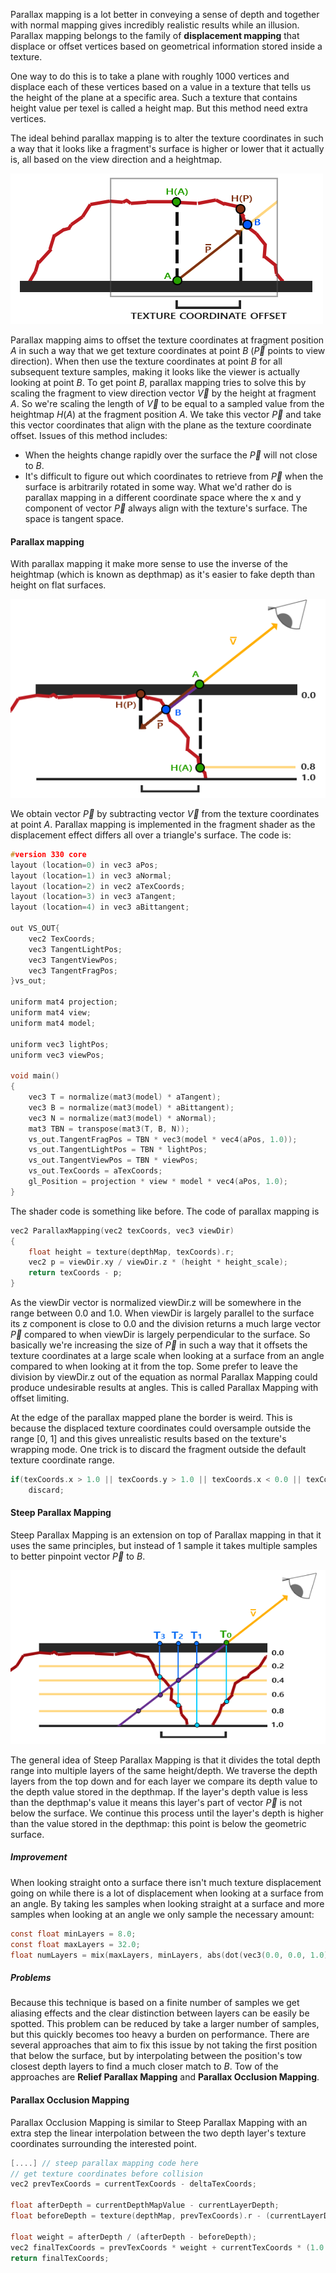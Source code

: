 Parallax mapping is a lot better in conveying a sense of depth and together with normal mapping gives incredibly realistic results while an illusion. Parallax mapping belongs to the family of **displacement mapping** that displace or offset vertices based on geometrical information stored inside a texture.

One way to do this is to take a plane with roughly 1000 vertices and displace each of these vertices based on a value in a texture that tells us the height of the plane at a specific area. Such a texture that contains height value per texel is called a height map. But this method need extra vertices.

The ideal behind parallax mapping is to alter the texture coordinates in such a way that it looks like a fragment's surface is higher or lower that it actually is, all based on the view direction and a heightmap.

![avatar](../image/parallax_mapping_scaled_height.png)

Parallax mapping aims to offset the texture coordinates at fragment position $A$ in such a way that we get texture coordinates at point $B$ ($\vec P$ points to view direction). When then use the texture coordinates at point $B$ for all subsequent texture samples, making it looks like the viewer is actually looking at point $B$. To get point $B$, parallax mapping tries to solve this by scaling the fragment to view direction vector $\vec V$ by the height at fragment $A$. So we're scaling the length of $\vec V$ to be equal to a sampled value from the heightmap $H(A)$ at the fragment position $A$. We take this vector $\vec P$ and take this vector coordinates that align with the plane as the texture coordinate offset. Issues of this method includes:

+ When the heights change rapidly over the surface the $\vec P$ will not close to $B$.
+ It's difficult to figure out which coordinates to retrieve from $\vec P$ when the surface is arbitrarily rotated in some way. What we'd rather do is parallax mapping in a different coordinate space where the x and y component of vector $\vec P$ always align with the texture's surface. The space is tangent space.

#### Parallax mapping

With parallax mapping it make more sense to use the inverse of the heightmap (which is known as depthmap) as it's easier to fake depth than height on flat surfaces.

![avatar](..\image\parallax_mapping_depth.png) 

We obtain vector $\vec P$ by subtracting vector $\vec V$ from the texture coordinates at point $A$. Parallax mapping is implemented in the fragment shader as the displacement effect differs all over a triangle's surface. The code is:

```c
#version 330 core
layout (location=0) in vec3 aPos;
layout (location=1) in vec3 aNormal;
layout (location=2) in vec2 aTexCoords;
layout (location=3) in vec3 aTangent;
layout (location=4) in vec3 aBittangent;

out VS_OUT{
	vec2 TexCoords;
	vec3 TangentLightPos;
	vec3 TangentViewPos;
	vec3 TangentFragPos;
}vs_out;

uniform mat4 projection;
uniform mat4 view;
uniform mat4 model;

uniform vec3 lightPos;
uniform vec3 viewPos;

void main()
{
	vec3 T = normalize(mat3(model) * aTangent);
	vec3 B = normalize(mat3(model) * aBittangent);
	vec3 N = normalize(mat3(model) * aNormal);
	mat3 TBN = transpose(mat3(T, B, N));
	vs_out.TangentFragPos = TBN * vec3(model * vec4(aPos, 1.0));
	vs_out.TangentLightPos = TBN * lightPos;
	vs_out.TangentViewPos = TBN * viewPos;
	vs_out.TexCoords = aTexCoords;
	gl_Position = projection * view * model * vec4(aPos, 1.0);
}
```

The shader code is something like before. The code of parallax mapping is

```c
vec2 ParallaxMapping(vec2 texCoords, vec3 viewDir)
{
    float height = texture(depthMap, texCoords).r;
    vec2 p = viewDir.xy / viewDir.z * (height * height_scale);
    return texCoords - p;
}
```

As the viewDir vector is normalized viewDir.z will be somewhere in the range between 0.0 and 1.0. When viewDir is largely parallel to the surface its z component is close to 0.0 and the division returns a much large vector $\vec P$ compared to when viewDir is largely perpendicular to the surface. So basically we're increasing the size of $\vec P$ in such a way that it offsets the texture coordinates at a large scale when looking at a surface from an angle compared to when looking at it from the top. Some prefer to leave the division by viewDir.z out of  the equation as normal Parallax Mapping could produce undesirable results at angles. This is called Parallax Mapping with offset limiting.

At the edge of the parallax mapped plane the border is weird. This is because the displaced texture coordinates could oversample outside the range [0, 1] and this gives unrealistic results based on the texture's wrapping mode. One trick is to discard the fragment outside the default texture coordinate range.

```c
if(texCoords.x > 1.0 || texCoords.y > 1.0 || texCoords.x < 0.0 || texCoords.y < 	0.0 ||)
	discard;
```

#### Steep Parallax Mapping

Steep Parallax Mapping is an extension on top of Parallax mapping  in that it uses the same principles, but instead of 1 sample it takes multiple samples to better pinpoint vector $\vec P$ to $B$.

![avatar](..\image\parallax_mapping_steep_parallax_mapping_diagram.png)

The general idea of Steep Parallax Mapping is that it divides the total depth range into multiple layers of the same height/depth. We traverse the depth layers from the top down and for each layer we compare its depth value to the depth value stored in the depthmap. If the layer's depth value is less than the depthmap's value it means this layer's part of vector $\vec P$ is not below the surface. We continue this process until the layer's depth is higher than the value stored in the depthmap: this point is below the geometric surface.

##### Improvement

When looking straight onto a surface there isn't much texture displacement going on while there is a lot of displacement when looking at a surface from an angle. By taking les samples when looking straight at a surface and more samples when looking at an angle we only sample the necessary amount:

```c
const float minLayers = 8.0;
const float maxLayers = 32.0;
float numLayers = mix(maxLayers, minLayers, abs(dot(vec3(0.0, 0.0, 1.0), 						viewDir)));
```

##### Problems

Because this technique is based on a finite number of samples we get aliasing effects and the clear distinction between layers can be easily be spotted. This problem can be reduced by take a larger number of samples, but this quickly becomes too heavy a burden on performance. There are several approaches that aim to fix this issue by not taking the first position that below the surface, but by interpolating between the position's tow closest depth layers to find a  much closer match to $B$. Tow of the approaches are **Relief Parallax Mapping** and **Parallax Occlusion Mapping**.

#### Parallax Occlusion Mapping

Parallax Occlusion Mapping is similar to Steep Parallax Mapping with an extra step the linear interpolation between the two depth layer's texture coordinates surrounding the interested point.

```c
[....] // steep parallax mapping code here
// get texture coordinates before collision
vec2 prevTexCoords = currentTexCoords - deltaTexCoords;

float afterDepth = currentDepthMapValue - currentLayerDepth;
float beforeDepth = texture(depthMap, prevTexCoords).r - (currentLayerDepth - layerDepth);

float weight = afterDepth / (afterDepth - beforeDepth);
vec2 finalTexCoords = prevTexCoords * weight + currentTexCoords * (1.0 - weight);
return finalTexCoords;
```

